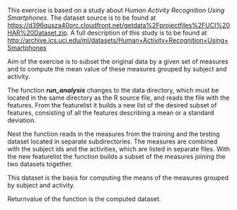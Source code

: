 This exercise is based on a study about *Human Activity Recognition Using Smartphones*. 
The dataset source is to be found at https://d396qusza40orc.cloudfront.net/getdata%2Fprojectfiles%2FUCI%20HAR%20Dataset.zip.
A full description of this study is to be found at http://archive.ics.uci.edu/ml/datasets/Human+Activity+Recognition+Using+Smartphones

Aim of the exercise is to subset the original data by a given set of measures and to compute the mean value of these measures grouped by subject and activity.

The function ***run_analysis*** changes to the data directory, which must be located in the same directory as the R source file, and reads the file with the features. From the featurelist it builds a new list of the desired subset of features, consisting of all the features describing a mean or a standard deviation. 

Next the function reads in the measures from the training and the testing dataset located in separate subdirectories. The measures are combined with the subject ids and the activities, which are listed in separate files. With the new featurelist the function builds a subset of the measures joining the two datasets together.

This dataset is the basis for computing the means of the measures grouped by  subject and activity. 

Returnvalue of the function is the computed dataset.
